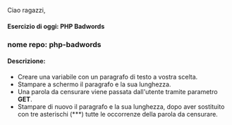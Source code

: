 Ciao ragazzi,

#### Esercizio di oggi: **PHP Badwords**

### nome repo: php-badwords

#### Descrizione:

- Creare una variabile con un paragrafo di testo a vostra scelta.
- Stampare a schermo il paragrafo e la sua lunghezza.
- Una parola da censurare viene passata dall'utente tramite parametro **GET**.
- Stampare di nuovo il paragrafo e la sua lunghezza, dopo aver sostituito con tre asterischi (***) tutte le occorrenze della parola da censurare.